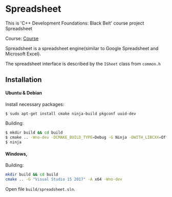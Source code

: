 # Spreadsheet

This is 'C++ Development Foundations: Black Belt' course project Spreadsheet

Course: [Course](https://www.coursera.org/learn/c-plus-plus-black)

Spreadsheet is a spreadsheet engine(similar to Google Spreadsheet and Microsoft Excel).

The spreadsheet interface is described by the ```ISheet``` class from  `common.h`

## Installation

#### Ubuntu & Debian

Install necessary packages:

``` sh
$ sudo apt-get install cmake ninja-build pkgconf uuid-dev
```

Building:

``` sh
$ mkdir build && cd build
$ cmake .. -Wno-dev -DCMAKE_BUILD_TYPE=Debug -G Ninja -DWITH_LIBCXX=Off
$ ninja
```

#### Windows, 
Building:

``` sh
mkdir build && cd build
cmake .. -G "Visual Studio 15 2017" -A x64 -Wno-dev 
```
Open file `build/spreadsheet.sln`.

